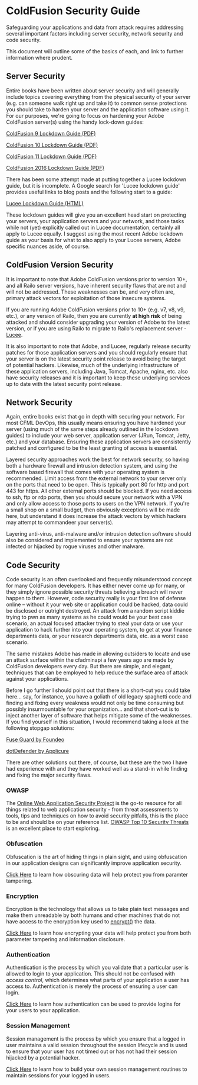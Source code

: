 # ColdFusion Security Guide

Safeguarding your applications and data from attack requires addressing several important factors including server security, network security and code security. 

This document will outline some of the basics of each, and link to further information where prudent.

## Server Security

Entire books have been written about server security and will generally include topics covering everything from the physical security of your server (e.g. can someone walk right up and take it) to common sense protections you should take to harden your server and the application software using it. For our purposes, we're going to focus on hardening your Adobe ColdFusion server(s) using the handy lock-down guides:

[ColdFusion 9 Lockdown Guide (PDF)](http://adobe.ly/1IeIilP)

[ColdFusion 10 Lockdown Guide (PDF)](http://adobe.ly/1QRsiHL)

[ColdFusion 11 Lockdown Guide (PDF)](http://adobe.ly/1mdJkEk)

[ColdFusion 2016 Lockdown Guide (PDF)](http://adobe.ly/1ZIK4zi)

There has been some attempt made at putting together a Lucee lockdown guide, but it is incomplete. A Google search for 'Lucee lockdown guide' provides useful links to blog posts and the following start to a guide:

[Lucee Lockdown Guide (HTML)](http://bit.ly/1OebHiz)

These lockdown guides will give you an excellent head start on protecting your servers, your application servers and your network, and those tasks while not (yet) explicitly called out in Lucee documentation, certainly all apply to Lucee equally. I suggest using the most recent Adobe lockdown guide as your basis for what to also apply to your Lucee servers, Adobe specific nuances aside, of course.

## ColdFusion Version Security

It is important to note that Adobe ColdFusion versions prior to version 10+, and all Railo server versions, have inherent security flaws that are not and will not be addressed. These weaknesses can be, and very often are, primary attack vectors for exploitation of those insecure systems. 

If you are running Adobe ColdFusion versions prior to 10+ (e.g. v7, v8, v9, etc.), or any version of Railo, then you are currently **at high risk** of being attacked and should consider upgrading your version of Adobe to the latest version, or if you are using Railo to migrate to Railo's replacement server - [Lucee](http://bit.ly/1LWdyrv).

It is also important to note that Adobe, and Lucee, regularly release security patches for those application servers and you should regularly ensure that your server is on the latest security point release to avoid being the target of potential hackers. Likewise, much of the underlying infrastructure of these application servers, including Java, Tomcat, Apache, nginx, etc. also have security releases and it is important to keep these underlying services up to date with the latest security point release.

## Network Security

Again, entire books exist that go in depth with securing your network. For most CFML DevOps, this usually means ensuring you have hardened your server (using much of the same steps already outlined in the lockdown guides) to include your web server, application server (JRun, Tomcat, Jetty, etc.) and your database. Ensuring these application servers are consistently patched and configured to be the least granting of access is essential. 

Layered security approaches work the best for network security, so having both a hardware firewall and intrusion detection system, and using the software based firewall that comes with your operating system is recommended. Limit access from the external network to your server only on the ports that need to be open. This is typically port 80 for http and port 443 for https. All other external ports should be blocked. If you need access to ssh, ftp or rdp ports, then you should secure your network with a VPN and only allow access to those ports to users on the VPN network. If you're a small shop on a small budget, then obviously exceptions will be made here, but understand it does increase the attack vectors by which hackers may attempt to commandeer your server(s). 

Layering anti-virus, anti-malware and/or intrusion detection software should also be considered and implemented to ensure your systems are not infected or hijacked by rogue viruses and other malware.

## Code Security

Code security is an often overlooked and frequently misunderstood concept for many ColdFusion developers. It has either never come up for many, or they simply ignore possible security threats believing a breach will never happen to them. However, code security really is your first line of defense online – without it your web site or application could be hacked, data could be disclosed or outright destroyed. An attack from a random script kiddie trying to pwn as many systems as he could would be your best case scenario, an actual focused attacker trying to steal your data or use your application to hack further into your operating system, to get at your finance departments data, or your research departments data, etc. as a worst case scenario. 

The same mistakes Adobe has made in allowing outsiders to locate and use an attack surface within the cfadminapi a few years ago are made by ColdFusion developers every day. But there are simple, and elegant, techniques that can be employed to help reduce the surface area of attack against your applications. 

Before I go further I should point out that there is a short-cut you could take here… say, for instance, you have a goliath of old legacy spaghetti code and finding and fixing every weakness would not only be time consuming but possibly insurmountable for your organization… and that short-cut is to inject another layer of software that helps mitigate some of the weaknesses. If you find yourself in this situation, I would recommend taking a look at the following stopgap solutions:

[Fuse Guard by Foundeo](https://foundeo.com/security/)

[dotDefender by Applicure](http://www.applicure.com/Products/dotdefender)

There are other solutions out there, of course, but these are the two I have had experience with and they have worked well as a stand-in while finding and fixing the major security flaws.

### OWASP

The [Online Web Application Security Project](http://bit.ly/1devYyR) is the go-to resource for all things related to web application security - from threat assessments to tools, tips and techniques on how to avoid security pitfalls, this is the place to be and should be on your reference list. [OWASP Top 10 Security Threats](http://bit.ly/1bJUzsy) is an excellent place to start exploring.

### Obfuscation

Obfuscation is the art of hiding things in plain sight, and using obfuscation in our application designs can significantly improve application security.

[Click Here](/security-obfuscation) to learn how obscuring data will help protect you from paramter tampering.

### Encryption

Encryption is the technology that allows us to take plain text messages and make them unreadable by both humans and other machines that do not have access to the encryption key used to [encrypt()](/encrypt) the data.

[Click Here](/security-encryption) to learn how encrypting your data will help protect you from both parameter tampering and information disclosure.

### Authentication

Authentication is the process by which you validate that a particular user is allowed to login to your application. This should not be confused with *access control*, which determines what parts of your application a user has access to. Authentication is merely the process of ensuring a user can login.

[Click Here](/security-authentication) to learn how authentication can be used to provide logins for your users to your application.

### Session Management

Session management is the process by which you ensure that a logged in user maintains a valid session throughout the session lifecycle and is used to ensure that your user has not timed out or has not had their session hijacked by a potential hacker.

[Click Here](/security-session-management) to learn how to build your own session management routines to maintain sessions for your logged in users.